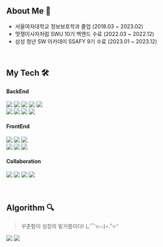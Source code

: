 
<div>
  <h2> About Me 👋 </h2>

</div>
<!-- <a href="https://harinpotter.notion.site/">🗒️ 포트폴리오</a> -->

<div>
  
- 서울여자대학교 정보보호학과 졸업 (2018.03 ~ 2023.02)  
- 멋쟁이사자처럼 SWU 10기 백엔드 수료 (2022.03 ~ 2022.12)  
- 삼성 청년 SW 아카데미 SSAFY 9기 수료 (2023.01 ~ 2023.12)   

</div>

<br/>

<div>

<h2> My Tech 🛠</h2> 

<h4> BackEnd </h4>

<img src="https://img.shields.io/badge/Java-007396?style=flat&logo=Conda-Forge&logoColor=white" />
<img src="https://img.shields.io/badge/Spring-6DB33F?style=flat&logo=Spring&logoColor=white" />
<img src="https://img.shields.io/badge/SpringBoot-6DB33F?style=flat&logo=springboot&logoColor=white" />
<img src="https://img.shields.io/badge/Python-3776AB?style=flat-square&logo=PYTHON&logoColor=white"/>
<img src="https://img.shields.io/badge/Django-092E20?style=flat-square&logo=DJANGO&logoColor=white"/>

<br/>

<img src="https://img.shields.io/badge/Mybatis-000000?style=flat&logo=Fluentd&logoColor=white" />
<img src="https://img.shields.io/badge/Spring_Data_JPA-6DB33F?style=flat&logo=Spring&logoColor=white" />
<img src="https://img.shields.io/badge/MySQL-4479A1?style=flat-square&logo=MySQL&logoColor=white"/>
<img src="https://img.shields.io/badge/Redis-DC382D?style=flat&logo=redis&logoColor=white" />

<br/>

<h4> FrontEnd </h4>
<img src="https://img.shields.io/badge/HTML5-E34F26?style=flat-square&logo=HTML5&logoColor=white"/>
<img src="https://img.shields.io/badge/CSS3-1572B6?style=flat-square&logo=CSS3&logoColor=white"/>
<img src="https://img.shields.io/badge/JavaScript-F7DF1E?style=flat&logo=JavaScript&logoColor=white" />
<br/>
<img src="https://img.shields.io/badge/Vue.js-4FC08D?style=flat&logo=vuedotjs&logoColor=white" />
<img src="https://img.shields.io/badge/React.js-61DAFB?style=flat&logo=React&logoColor=white" />
<img src="https://img.shields.io/badge/Bootstrap-7952B3?style=flat&logo=Bootstrap&logoColor=white" />

<br/>

<h4> Collaboration </h4>
<img src="https://img.shields.io/badge/Git-F05032?style=flat-square&logo=Git&logoColor=white"/>
<img src="https://img.shields.io/badge/GitHub-181717?style=flat-square&logo=GitHub&logoColor=white"/>
<img src="https://img.shields.io/badge/JIRA-0052CC?style=flat&logo=jirasoftware&logoColor=white" />
<img src="https://img.shields.io/badge/Notion-000000?style=flat&logo=notion&logoColor=white" />
</div>

<br>
<br>

<div>

  <h2>Algorithm 🔍 </h2>

  > 꾸준함이 성장의 밑거름이다! (｡⌒𖧉⌒)⋆.˚⊹⁺

  
[![](http://mazassumnida.wtf/api/v2/generate_badge?boj=gmlwls608)](https://solved.ac/gmlwls608)
[![](https://mazandi.herokuapp.com/api?handle=gmlwls608&theme=warm)](https://solved.ac/gmlwls608)


</div>

<br>
<br>
